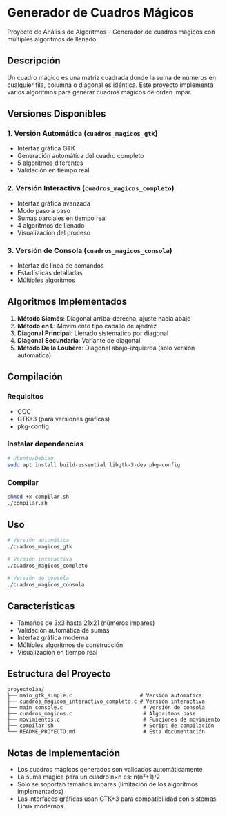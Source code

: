 # Generador de Cuadros Mágicos

Proyecto de Análisis de Algoritmos - Generador de cuadros mágicos con múltiples algoritmos de llenado.

## Descripción

Un cuadro mágico es una matriz cuadrada donde la suma de números en cualquier fila, columna o diagonal es idéntica. Este proyecto implementa varios algoritmos para generar cuadros mágicos de orden impar.

## Versiones Disponibles

### 1. Versión Automática (`cuadros_magicos_gtk`)
- Interfaz gráfica GTK
- Generación automática del cuadro completo
- 5 algoritmos diferentes
- Validación en tiempo real

### 2. Versión Interactiva (`cuadros_magicos_completo`)
- Interfaz gráfica avanzada
- Modo paso a paso
- Sumas parciales en tiempo real
- 4 algoritmos de llenado
- Visualización del proceso

### 3. Versión de Consola (`cuadros_magicos_consola`)
- Interfaz de línea de comandos
- Estadísticas detalladas
- Múltiples algoritmos

## Algoritmos Implementados

1. **Método Siamés**: Diagonal arriba-derecha, ajuste hacia abajo
2. **Método en L**: Movimiento tipo caballo de ajedrez
3. **Diagonal Principal**: Llenado sistemático por diagonal
4. **Diagonal Secundaria**: Variante de diagonal
5. **Método De la Loubère**: Diagonal abajo-izquierda (solo versión automática)

## Compilación

### Requisitos
- GCC
- GTK+3 (para versiones gráficas)
- pkg-config

### Instalar dependencias
```bash
# Ubuntu/Debian
sudo apt install build-essential libgtk-3-dev pkg-config
```

### Compilar
```bash
chmod +x compilar.sh
./compilar.sh
```

## Uso

```bash
# Versión automática
./cuadros_magicos_gtk

# Versión interactiva
./cuadros_magicos_completo

# Versión de consola
./cuadros_magicos_consola
```

## Características

- Tamaños de 3x3 hasta 21x21 (números impares)
- Validación automática de sumas
- Interfaz gráfica moderna
- Múltiples algoritmos de construcción
- Visualización en tiempo real

## Estructura del Proyecto

```
proyecto1aa/
├── main_gtk_simple.c                      # Versión automática
├── cuadros_magicos_interactivo_completo.c # Versión interactiva  
├── main_console.c                          # Versión de consola
├── cuadros_magicos.c                       # Algoritmos base
├── movimientos.c                           # Funciones de movimiento
├── compilar.sh                             # Script de compilación
└── README_PROYECTO.md                      # Esta documentación
```

## Notas de Implementación

- Los cuadros mágicos generados son validados automáticamente
- La suma mágica para un cuadro n×n es: n(n²+1)/2
- Solo se soportan tamaños impares (limitación de los algoritmos implementados)
- Las interfaces gráficas usan GTK+3 para compatibilidad con sistemas Linux modernos
